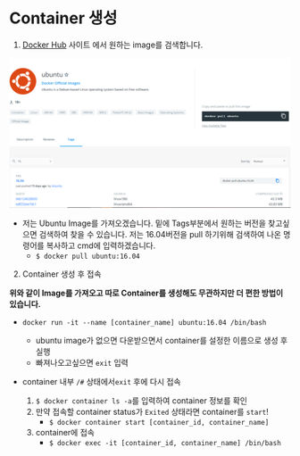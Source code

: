 # Container 생성

1. [Docker Hub](https://hub.docker.com) 사이트 에서 원하는 image를 검색합니다. 

![docker실습1](02_Container_create.assets/docker실습1.PNG)

- 저는 Ubuntu Image를 가져오겠습니다. 밑에 Tags부분에서 원하는 버전을 찾고싶으면 검색하여 찾을 수 있습니다. 저는 16.04버전을 pull 하기위해 검색하여 나온 명령어를 복사하고 cmd에 입력하겠습니다.
  - `$ docker pull ubuntu:16.04`



2. Container 생성 후 접속

**위와 같이 Image를 가져오고 따로 Container를 생성해도 무관하지만 더 편한 방법이 있습니다.**

- `docker run -it --name [container_name] ubuntu:16.04 /bin/bash`
  - ubuntu image가 없으면 다운받으면서 container를 설정한 이름으로 생성 후 실행
  - 빠져나오고싶으면 `exit` 입력



- container 내부 `/#` 상태에서`exit` 후에 다시 접속
  1. `$ docker container ls -a`를 입력하여 container 정보를 확인
  2. 만약 접속할 container status가 `Exited` 상태라면 container를 `start`!
     - `$ docker container start [container_id, container_name]` 
  3. container에 접속
     - `$ docker exec -it [container_id, container_name] /bin/bash`
